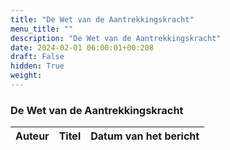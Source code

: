 ```yaml
---
title: "De Wet van de Aantrekkingskracht"
menu_title: ""
description: "De Wet van de Aantrekkingskracht"
date: 2024-02-01 06:00:01+00:208
draft: False
hidden: True
weight:
---
```

### De Wet van de Aantrekkingskracht

**Auteur** | **Titel** | **Datum van het bericht**
---|---|---

